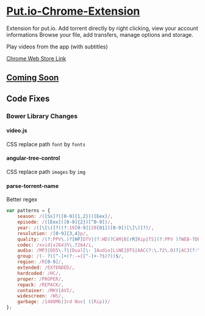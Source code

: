 # [Put.io-Chrome-Extension](https://chrome.google.com/webstore/detail/putio-extension/lmonmjokfiamaoddkeofepnapdldbejb)

Extension for put.io. Add torrent directly by right clicking, view your account informations
Browse your file, add transfers, manage options and storage.

Play videos from the app (with subtitles)

[Chrome Web Store Link](https://chrome.google.com/webstore/detail/putio-extension/lmonmjokfiamaoddkeofepnapdldbejb)

## [Coming Soon](TODO.md)

## Code Fixes

### Bower Library Changes

#### video.js

CSS replace path `font` by `fonts`

#### angular-tree-control

CSS replace path `images` by `img`

#### parse-torrent-name

Better regex
``` Javascript
var patterns = {
    season: /([Ss]?([0-9]{1,2}))[Eex]/,
    episode: /([Eex]([0-9]{2})[^0-9])/,
    year: /([\[\(]?((?:19[0-9]|20[01])[0-9])[\]\)]?)/,
    resolution: /[0-9]{3,4}p/,
    quality: /(?:PPV\.)?[HP]DTV|(?:HD)?CAM|B[rR]Rip|TS|(?:PPV )?WEB-?DL(?: DVDRip)?|H[dD]Rip|DVDRip|DVDRiP|DVDRIP|CamRip|W[EB]B[rR]ip|BluRay|DvDScr/,
    codec: /xvid|x264|h\.?264/i,
    audio: /MP3|DD5\.?1|Dual[\- ]Audio|LiNE|DTS|AAC(?:\.?2\.0)?|AC3(?:\.5\.1)?/,
    group: /(- ?([^-]+(?:-={[^-]+-?$)?))$/,
    region: /R[0-9]/,
    extended: /EXTENDED/,
    hardcoded: /HC/,
    proper: /PROPER/,
    repack: /REPACK/,
    container: /MKV|AVI/,
    widescreen: /WS/,
    garbage: /1400Mb|3rd Nov| ((Rip))/
};
```
